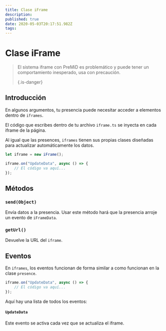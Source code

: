 ```yaml
---
title: Clase iFrame
description:
published: true
date: 2020-05-03T20:17:51.982Z
tags:
---
```


# Clase iFrame
> El sistema iframe con PreMiD es problemático y puede tener un comportamiento inesperado, usa con precaución. 
> 
> {.is-danger}

## Introducción

En algunos argumentos, tu presencia puede necesitar acceder a elementos dentro de `iframes`.

El código que escribes dentro de tu archivo `iframe.ts` se inyecta en cada iframe de la página.

Al igual que las presences, `iframes` tienen sus propias clases diseñadas para actualizar automáticamente los datos.

```typescript
let iframe = new iFrame();

iframe.on("UpdateData", async () => {
    // El código va aquí...
});
```

## Métodos

### `send(Object)`
Envía datos a la presencia. Usar este método hará que la presencia arroje un evento de `iFrameData`.

### `getUrl()`
Devuelve la URL del `iframe`.

## Eventos
En `iframes`, los eventos funcionan de forma similar a como funcionan en la clase `presence`.

```typescript
iframe.on("UpdateData", async () => {
    // El código va aquí...
});
```

Aquí hay una lista de todos los eventos:

#### `UpdateData`

Este evento se activa cada vez que se actualiza el iframe.